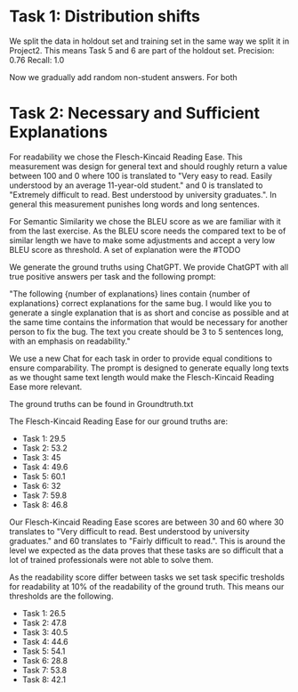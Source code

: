 # Task 1: Distribution shifts

We split the data in holdout set and training set in the same way we split it in Project2. 
This means Task 5 and 6 are part of the holdout set.
Precision: 0.76
Recall: 1.0

Now we gradually add random non-student answers. For both 


# Task 2: Necessary and Sufficient Explanations

For readability we chose the Flesch-Kincaid Reading Ease. This measurement was design for general text
and should roughly return a value between 100 and 0 where 100 is translated to
"Very easy to read. Easily understood by an average 11-year-old student." and 0 is translated to
"Extremely difficult to read. Best understood by university graduates.". In general this measurement 
punishes long words and long sentences.

For Semantic Similarity we chose the BLEU score as we are familiar with it from the last exercise.
As the BLEU score needs the compared text to be of similar length we have to make some adjustments and 
accept a very low BLEU score as threshold. A set of explanation were the 
#TODO

We generate the ground truths using ChatGPT.
We provide ChatGPT with all true positive answers per task and the following prompt:

"The following {number of explanations} lines contain {number of explanations} correct explanations
for the same bug. I would like you to generate a single explanation that is as short and
concise as possible and at the same time contains the information that would be necessary for
another person to fix the bug. The text you create should be 3 to 5 sentences long,
with an emphasis on readability."

We use a new Chat for each task in order to provide equal conditions to ensure comparability.
The prompt is designed to generate equally long texts as we thought same text length would make the
Flesch-Kincaid Reading Ease more relevant.

The ground truths can be found in Groundtruth.txt

The Flesch-Kincaid Reading Ease for our ground truths are:
* Task 1: 29.5
* Task 2: 53.2
* Task 3: 45
* Task 4: 49.6
* Task 5: 60.1
* Task 6: 32
* Task 7: 59.8
* Task 8: 46.8

Our Flesch-Kincaid Reading Ease scores are between 30 and 60 where 30 translates
to "Very difficult to read. Best understood by university graduates." and 60 translates to 
"Fairly difficult to read.". This is around the level we expected as the data proves that these tasks
are so difficult that a lot of trained professionals were not able to solve them.

As the readability score differ between tasks we set task specific tresholds for readability at 10% of the 
readability of the ground truth. This means our thresholds are the following.
* Task 1: 26.5
* Task 2: 47.8
* Task 3: 40.5
* Task 4: 44.6
* Task 5: 54.1
* Task 6: 28.8
* Task 7: 53.8
* Task 8: 42.1

